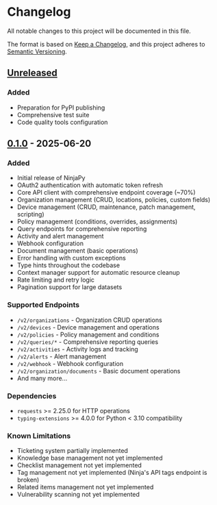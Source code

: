 # Changelog

All notable changes to this project will be documented in this file.

The format is based on [Keep a Changelog](https://keepachangelog.com/en/1.0.0/),
and this project adheres to [Semantic Versioning](https://semver.org/spec/v2.0.0.html).

## [Unreleased]

### Added
- Preparation for PyPI publishing
- Comprehensive test suite
- Code quality tools configuration

## [0.1.0] - 2025-06-20

### Added
- Initial release of NinjaPy
- OAuth2 authentication with automatic token refresh
- Core API client with comprehensive endpoint coverage (~70%)
- Organization management (CRUD, locations, policies, custom fields)
- Device management (CRUD, maintenance, patch management, scripting)
- Policy management (conditions, overrides, assignments)  
- Query endpoints for comprehensive reporting
- Activity and alert management
- Webhook configuration
- Document management (basic operations)
- Error handling with custom exceptions
- Type hints throughout the codebase
- Context manager support for automatic resource cleanup
- Rate limiting and retry logic
- Pagination support for large datasets

### Supported Endpoints
- `/v2/organizations` - Organization CRUD operations
- `/v2/devices` - Device management and operations
- `/v2/policies` - Policy management and conditions
- `/v2/queries/*` - Comprehensive reporting queries
- `/v2/activities` - Activity logs and tracking
- `/v2/alerts` - Alert management
- `/v2/webhook` - Webhook configuration
- `/v2/organization/documents` - Basic document operations
- And many more...

### Dependencies
- `requests` >= 2.25.0 for HTTP operations
- `typing-extensions` >= 4.0.0 for Python < 3.10 compatibility

### Known Limitations
- Ticketing system partially implemented
- Knowledge base management not yet implemented
- Checklist management not yet implemented
- Tag management not yet implemented (Ninja's API tags endpoint is broken)
- Related items management not yet implemented
- Vulnerability scanning not yet implemented

[Unreleased]: https://github.com/jstrn/ninjapy/compare/v0.1.0...HEAD
[0.1.0]: https://github.com/jstrn/ninjapy/releases/tag/v0.1.0 